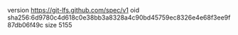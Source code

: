 version https://git-lfs.github.com/spec/v1
oid sha256:6d9780c4d618c0e38bb3a8328a4c90bd45759ec8326e4e68f3ee9f87db06f49c
size 5155
